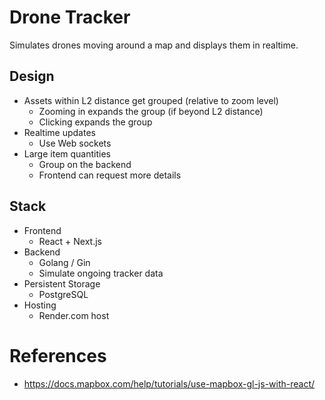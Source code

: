 # Drone Tracker

Simulates drones moving around a map and displays them in realtime.

## Design
- Assets within L2 distance get grouped (relative to zoom level)
  - Zooming in expands the group (if beyond L2 distance)
  - Clicking expands the group
- Realtime updates
  - Use Web sockets
- Large item quantities
  - Group on the backend
  - Frontend can request more details

## Stack
- Frontend
  - React + Next.js
- Backend
  - Golang / Gin
  - Simulate ongoing tracker data
- Persistent Storage
  - PostgreSQL
- Hosting
  - Render.com host

# References
- https://docs.mapbox.com/help/tutorials/use-mapbox-gl-js-with-react/
